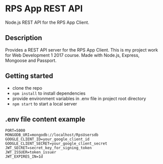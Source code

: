 # RPS App REST API

Node.js REST API for the RPS App Client.

## Description

Provides a REST API server for the RPS App Client. This is my project work for Web Development 1 2017 course. Made with Node.js, Express, Mongoose and Passport.

## Getting started

- clone the repo
- `npm install` to install dependencies
- provide environment variables in .env file in project root directory
- `npm start` to start a local server


## .env file content example
```
PORT=5000
MONGODB_URI=mongodb://localhost/RpsUsersdb
GOOGLE_CLIENT_ID=your_google_client_id
GOOGLE_CLIENT_SECRET=your_google_client_secret
JWT_SECRET=secret_key_for_signing_token
JWT_ISSUER=token_issuer
JWT_EXPIRES_IN=1d
```
